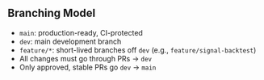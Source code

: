 ## Branching Model

- `main`: production-ready, CI-protected
- `dev`: main development branch
- `feature/*`: short-lived branches off `dev` (e.g., `feature/signal-backtest`)
- All changes must go through PRs → `dev`
- Only approved, stable PRs go `dev` → `main`
